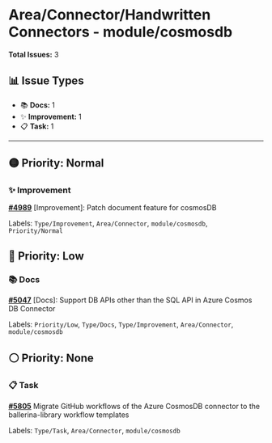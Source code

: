 # Area/Connector/Handwritten Connectors - module/cosmosdb

**Total Issues:** 3

## 📊 Issue Types

- 📚 **Docs:** 1
- ✨ **Improvement:** 1
- 📋 **Task:** 1

---

## 🟡 Priority: Normal

### ✨ Improvement

**[#4989](https://github.com/ballerina-platform/ballerina-library/issues/4989)** [Improvement]: Patch document feature for cosmosDB

Labels: `Type/Improvement`, `Area/Connector`, `module/cosmosdb`, `Priority/Normal`

## 🔵 Priority: Low

### 📚 Docs

**[#5047](https://github.com/ballerina-platform/ballerina-library/issues/5047)** [Docs]: Support DB APIs other than the SQL API in Azure Cosmos DB Connector

Labels: `Priority/Low`, `Type/Docs`, `Type/Improvement`, `Area/Connector`, `module/cosmosdb`

## ⚪ Priority: None

### 📋 Task

**[#5805](https://github.com/ballerina-platform/ballerina-library/issues/5805)** Migrate GitHub workflows of the Azure CosmosDB connector to the ballerina-library workflow templates

Labels: `Type/Task`, `Area/Connector`, `module/cosmosdb`

